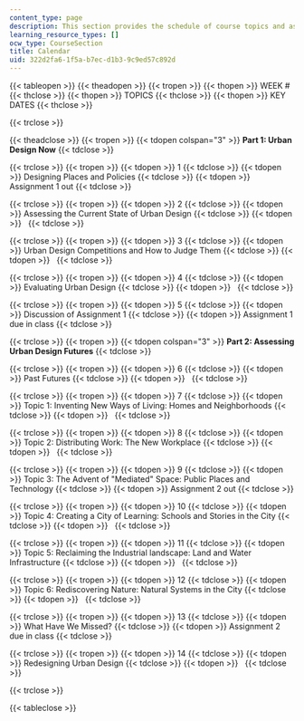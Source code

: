 ```yaml
---
content_type: page
description: This section provides the schedule of course topics and assignments.
learning_resource_types: []
ocw_type: CourseSection
title: Calendar
uid: 322d2fa6-1f5a-b7ec-d1b3-9c9ed57c892d
---
```


{{< tableopen >}}
{{< theadopen >}}
{{< tropen >}}
{{< thopen >}}
WEEK #
{{< thclose >}}
{{< thopen >}}
TOPICS
{{< thclose >}}
{{< thopen >}}
KEY DATES
{{< thclose >}}

{{< trclose >}}

{{< theadclose >}}
{{< tropen >}}
{{< tdopen colspan="3" >}}
**Part 1: Urban Design Now**
{{< tdclose >}}

{{< trclose >}}
{{< tropen >}}
{{< tdopen >}}
1
{{< tdclose >}}
{{< tdopen >}}
Designing Places and Policies
{{< tdclose >}}
{{< tdopen >}}
Assignment 1 out
{{< tdclose >}}

{{< trclose >}}
{{< tropen >}}
{{< tdopen >}}
2
{{< tdclose >}}
{{< tdopen >}}
Assessing the Current State of Urban Design
{{< tdclose >}}
{{< tdopen >}}
 
{{< tdclose >}}

{{< trclose >}}
{{< tropen >}}
{{< tdopen >}}
3
{{< tdclose >}}
{{< tdopen >}}
Urban Design Competitions and How to Judge Them
{{< tdclose >}}
{{< tdopen >}}
 
{{< tdclose >}}

{{< trclose >}}
{{< tropen >}}
{{< tdopen >}}
4
{{< tdclose >}}
{{< tdopen >}}
Evaluating Urban Design
{{< tdclose >}}
{{< tdopen >}}
 
{{< tdclose >}}

{{< trclose >}}
{{< tropen >}}
{{< tdopen >}}
5
{{< tdclose >}}
{{< tdopen >}}
Discussion of Assignment 1
{{< tdclose >}}
{{< tdopen >}}
Assignment 1 due in class
{{< tdclose >}}

{{< trclose >}}
{{< tropen >}}
{{< tdopen colspan="3" >}}
**Part 2: Assessing Urban Design Futures**
{{< tdclose >}}

{{< trclose >}}
{{< tropen >}}
{{< tdopen >}}
6
{{< tdclose >}}
{{< tdopen >}}
Past Futures
{{< tdclose >}}
{{< tdopen >}}
 
{{< tdclose >}}

{{< trclose >}}
{{< tropen >}}
{{< tdopen >}}
7
{{< tdclose >}}
{{< tdopen >}}
Topic 1: Inventing New Ways of Living: Homes and Neighborhoods
{{< tdclose >}}
{{< tdopen >}}
 
{{< tdclose >}}

{{< trclose >}}
{{< tropen >}}
{{< tdopen >}}
8
{{< tdclose >}}
{{< tdopen >}}
Topic 2: Distributing Work: The New Workplace
{{< tdclose >}}
{{< tdopen >}}
 
{{< tdclose >}}

{{< trclose >}}
{{< tropen >}}
{{< tdopen >}}
9
{{< tdclose >}}
{{< tdopen >}}
Topic 3: The Advent of "Mediated" Space: Public Places and Technology
{{< tdclose >}}
{{< tdopen >}}
Assignment 2 out
{{< tdclose >}}

{{< trclose >}}
{{< tropen >}}
{{< tdopen >}}
10
{{< tdclose >}}
{{< tdopen >}}
Topic 4: Creating a City of Learning: Schools and Stories in the City
{{< tdclose >}}
{{< tdopen >}}
 
{{< tdclose >}}

{{< trclose >}}
{{< tropen >}}
{{< tdopen >}}
11
{{< tdclose >}}
{{< tdopen >}}
Topic 5: Reclaiming the Industrial landscape: Land and Water Infrastructure
{{< tdclose >}}
{{< tdopen >}}
 
{{< tdclose >}}

{{< trclose >}}
{{< tropen >}}
{{< tdopen >}}
12
{{< tdclose >}}
{{< tdopen >}}
Topic 6: Rediscovering Nature: Natural Systems in the City
{{< tdclose >}}
{{< tdopen >}}
 
{{< tdclose >}}

{{< trclose >}}
{{< tropen >}}
{{< tdopen >}}
13
{{< tdclose >}}
{{< tdopen >}}
What Have We Missed?
{{< tdclose >}}
{{< tdopen >}}
Assignment 2 due in class
{{< tdclose >}}

{{< trclose >}}
{{< tropen >}}
{{< tdopen >}}
14
{{< tdclose >}}
{{< tdopen >}}
Redesigning Urban Design
{{< tdclose >}}
{{< tdopen >}}
 
{{< tdclose >}}

{{< trclose >}}

{{< tableclose >}}